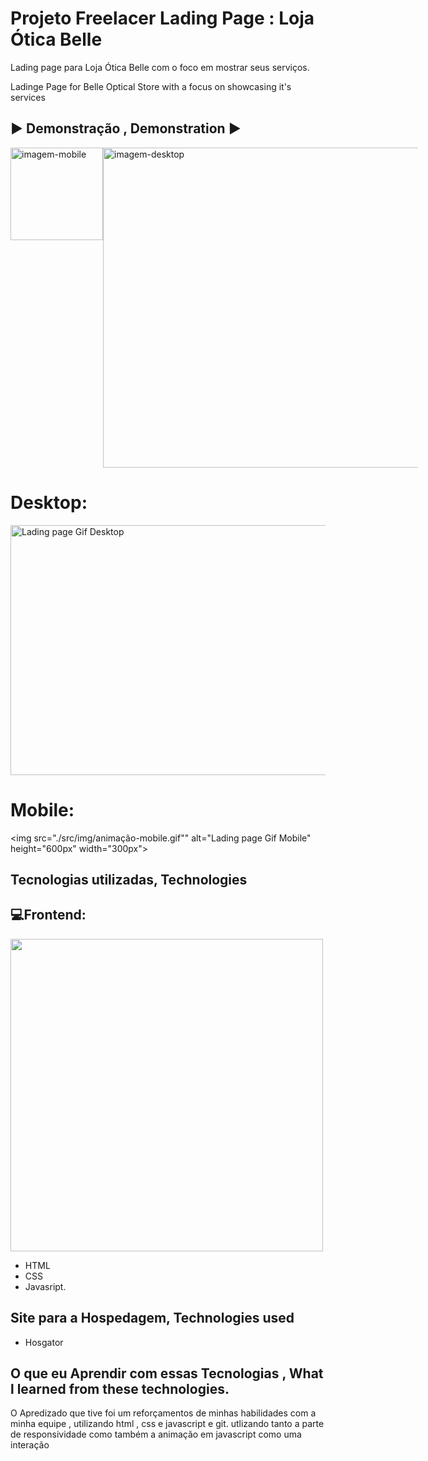 # Projeto Freelacer Lading Page : Loja Ótica Belle

Lading page para Loja Ótica Belle com o foco em mostrar seus serviços. 


Ladinge Page for Belle Optical Store with a focus on  showcasing it's services

## ▶️ Demonstração , Demonstration ▶️ 

<div style="margin: auto;display: flex;">
  <img width="148" src="./public/img/demo-mobile.gif" alt="imagem-mobile">
  <img width="512" src="./public/img/demo-desktop.gif" alt="imagem-desktop">
</div>

<h1>Desktop:</h1>

 <img src="./src/img/animação-desktop.gif" alt="Lading page Gif Desktop" height="400px" width="1000px">

<h1>Mobile:</h1>


 <img src="./src/img/animação-mobile.gif"" alt="Lading page Gif Mobile" height="600px" width="300px">  


## Tecnologias utilizadas, Technologies 

 <h2> 💻Frontend: </h2>
 <img width="500px" src="https://skillicons.dev/icons?i=materialui,css,html,javascript,git" />

- HTML
- CSS
- Javasript.

## Site para a Hospedagem, Technologies used
- Hosgator

## O que eu Aprendir com essas Tecnologias , What l learned from  these technologies.
O Apredizado que tive foi um reforçamentos de minhas habilidades com a minha equipe , utilizando html , css e javascript e git.
utlizando tanto a parte de responsividade como também a animação em javascript como uma interação
